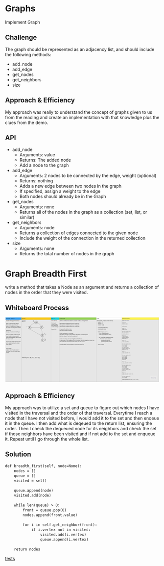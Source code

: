 # Graphs
Implement Graph

## Challenge
The graph should be represented as an adjacency list, and should include the following methods:
* add_node
* add_edge
* get_nodes
* get_neighbors
* size

## Approach & Efficiency
My approach was really to understand the concept of graphs given to us from the reading and create an implementation with that knowledge plus the clues from the demo.

## API
* add_node
  * Arguments: value
  * Returns: The added node
  * Add a node to the graph
* add_edge
  * Arguments: 2 nodes to be connected by the edge, weight (optional)
  * Returns: nothing
  * Adds a new edge between two nodes in the graph
  * If specified, assign a weight to the edge
  * Both nodes should already be in the Graph
* get_nodes
  * Arguments: none
  * Returns all of the nodes in the graph as a collection (set, list, or similar)
* get_neighbors
  * Arguments: node
  * Returns a collection of edges connected to the given node
  * Include the weight of the connection in the returned collection
* size
  * Arguments: none
  * Returns the total number of nodes in the graph

# Graph Breadth First
write a method that takes a Node as an argument and returns a collection of nodes in the order that they were visited.

## Whiteboard Process
![breadth-first](https://github.com/minxie97/data-structures-and-algorithms/blob/graph-breadth-first/python/code_challenges/graph/graph_breadth_first.jpg)

## Approach & Efficiency
My approach was to utilize a set and queue to figure out which nodes I have visited in the traversal and the order of that traversal. Everytime I reach a node that I have not visited before, I would add it to the set and then enqeue it in the queue. I then add what is deqeued to the return list, ensuring the order. Then I check the dequeued node for its neighbors and check the set if those neighbors have been visited and if not add to the set and enqueue it. Repeat until I go through the whole list.

## Solution
```
def breadth_first(self, node=None):
    nodes = []
    queue = []
    visited = set()

    queue.append(node)
    visited.add(node)

    while len(queue) > 0:
        front = queue.pop(0)
        nodes.append(front.value)

        for i in self.get_neighbor(front):
            if i.vertex not in visited:
                visited.add(i.vertex)
                queue.append(i.vertex)

    return nodes
```
[tests](https://github.com/minxie97/data-structures-and-algorithms/blob/graph-breadth-first/python/code_challenges/graph/test_graphy.py)
